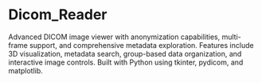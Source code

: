 # Dicom_Reader
Advanced DICOM image viewer with anonymization capabilities, multi-frame support, and comprehensive metadata exploration. Features include 3D visualization, metadata search, group-based data organization, and interactive image controls. Built with Python using tkinter, pydicom, and matplotlib.
